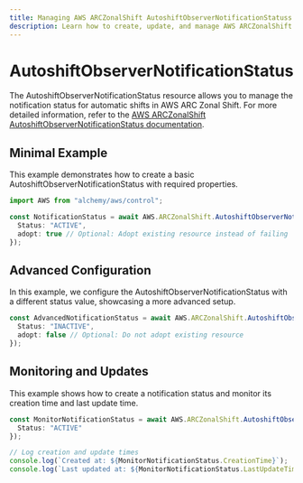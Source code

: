 ```yaml
---
title: Managing AWS ARCZonalShift AutoshiftObserverNotificationStatuss with Alchemy
description: Learn how to create, update, and manage AWS ARCZonalShift AutoshiftObserverNotificationStatuss using Alchemy Cloud Control.
---
```


# AutoshiftObserverNotificationStatus

The AutoshiftObserverNotificationStatus resource allows you to manage the notification status for automatic shifts in AWS ARC Zonal Shift. For more detailed information, refer to the [AWS ARCZonalShift AutoshiftObserverNotificationStatus documentation](https://docs.aws.amazon.com/arczonalshift/latest/userguide/).

## Minimal Example

This example demonstrates how to create a basic AutoshiftObserverNotificationStatus with required properties.

```ts
import AWS from "alchemy/aws/control";

const NotificationStatus = await AWS.ARCZonalShift.AutoshiftObserverNotificationStatus("BasicNotificationStatus", {
  Status: "ACTIVE",
  adopt: true // Optional: Adopt existing resource instead of failing
});
```

## Advanced Configuration

In this example, we configure the AutoshiftObserverNotificationStatus with a different status value, showcasing a more advanced setup.

```ts
const AdvancedNotificationStatus = await AWS.ARCZonalShift.AutoshiftObserverNotificationStatus("AdvancedNotificationStatus", {
  Status: "INACTIVE",
  adopt: false // Optional: Do not adopt existing resource
});
```

## Monitoring and Updates

This example shows how to create a notification status and monitor its creation time and last update time.

```ts
const MonitorNotificationStatus = await AWS.ARCZonalShift.AutoshiftObserverNotificationStatus("MonitorNotificationStatus", {
  Status: "ACTIVE"
});

// Log creation and update times
console.log(`Created at: ${MonitorNotificationStatus.CreationTime}`);
console.log(`Last updated at: ${MonitorNotificationStatus.LastUpdateTime}`);
```